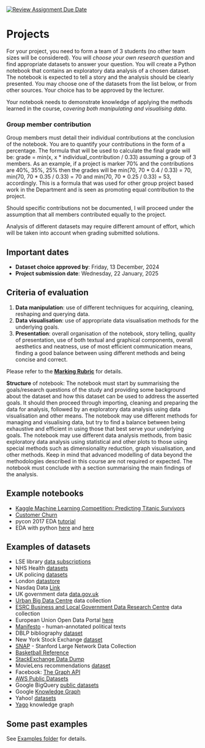 [![Review Assignment Due Date](https://classroom.github.com/assets/deadline-readme-button-22041afd0340ce965d47ae6ef1cefeee28c7c493a6346c4f15d667ab976d596c.svg)](https://classroom.github.com/a/Dw9f6qpc)
# Projects

For your project, you need to form a team of 3 students (no other team sizes will be considered). You will *choose your own research question* and find appropriate datasets to answer your question. You will create a Python notebook that contains an exploratory data analysis of a chosen dataset. The notebook is expected to tell a story and the analysis should be clearly presented. You may choose one of the datasets from the list below, or from other sources. Your choice has to be approved by the lecturer.

Your notebook needs to demonstrate knowledge of applying the methods learned in the course, *covering both manipulating and visualising data*.

### Group member contribution
Group members must detail their individual contributions at the conclusion of the notebook. You are to quantify your contributions in the form of a percentage. The formula that will be used to calculate the final grade will be: grade = min(x, x * individual_contribution / 0.33) assuming a group of 3 members. As an example, if a project is marker 70% and the contributions are 40%, 35%, 25% then the grades will be min(70, 70 * 0.4 / 0.33) = 70, min(70, 70 * 0.35 / 0.33) = 70 and min(70, 70 * 0.25 / 0.33) = 53, accordingly. This is a formula that was used for other group project based work in the Department and is seen as promoting equal contribution to the project.

Should specific contributions not be documented, I will proceed under the assumption that all members contributed equally to the project.

Analysis of different datasets may require different amount of effort, which will be taken into account when grading submitted solutions.

## Important dates

* **Dataset choice approved by**: Friday, 13 December, 2024
* **Project submission date**: Wednesday, 22 January, 2025


## Criteria of evaluation

1. __Data manipulation__: use of different techniques for acquiring, cleaning, reshaping and querying data.  
2. __Data visualisation__: use of appropriate data visualisation methods for the underlying goals.
3. __Presentation__: overall organisation of the notebook, story telling, quality of presentation, use of both textual and graphical components, overall aesthetics and neatness, use of most efficient communication means, finding a good balance between using different methods and being concise and correct.

Please refer to the <a href="https://docs.google.com/spreadsheets/d/1DXmMzShyyDaemXn_kbwQYEP_Zw0Ko80wJqWpq8UjPu8/edit?usp=sharing">__Marking Rubric__</a> for details.

__Structure__ of notebook: The notebook must start by summarising the goals/research questions of the study and providing some background about the dataset and how this dataset can be used to address the asserted goals. It should then proceed through importing, cleaning and preparing the data for analysis, followed by an exploratory data analysis using data visualisation and other means. The notebook may use different methods for managing and visualising data, but try to find a balance between being exhaustive and efficient in using those that best serve your underlying goals. The notebook may use different data analysis methods, from basic exploratory data analysis using statistical and other plots to those using special methods such as dimensionality reduction, graph visualisation, and other methods. Keep in mind that advanced modelling of data beyond the methodologies described in this course are not required or expected. The notebook must conclude with a section summarising the main findings of the analysis.

## Example notebooks

* [Kaggle Machine Learning Competition: Predicting Titanic Survivors](http://nbviewer.jupyter.org/github/donnemartin/data-science-ipython-notebooks/blob/master/kaggle/titanic.ipynb)
* [Customer Churn](http://nbviewer.jupyter.org/github/donnemartin/data-science-ipython-notebooks/blob/master/analyses/churn.ipynb)
* pycon 2017 EDA [tutorial](https://github.com/cmawer/pycon-2017-eda-tutorial)
* EDA with python [here](https://www.kaggle.com/shauryashubham/exploratory-data-analysis-with-python) and [here](https://www.kaggle.com/ekami66/detailed-exploratory-data-analysis-with-python)

## Examples of datasets

* LSE library [data subscriptions](https://www.lse.ac.uk/library/using-the-library/library-resources-guide/databases)
* NHS Health [datasets](https://digital.nhs.uk/data-and-information/data-collections-and-data-sets/data-sets)
* UK policing [datasets](https://data.police.uk/data/)
* London [datastore](https://data.london.gov.uk/)
* Nasdaq Data [Link](https://data.nasdaq.com/institutional-investors)
* UK government data [data.gov.uk](https://data.gov.uk/)
* [Urban Big Data Centre](http://ubdc.ac.uk/) data collection
* [ESRC Business and Local Government Data Research Centre](http://www.blgdataresearch.org/) data collection
* European Union Open Data Portal [here](https://data.europa.eu/euodp/en/data/)
* [Manifesto](https://manifesto-project.wzb.eu/) - human-annotated political texts
* DBLP bibliography [dataset](http://dblp.uni-trier.de/xml/)
* New York Stock Exchange [dataset](https://www.kaggle.com/dgawlik/nyse)
* [SNAP](https://snap.stanford.edu/data/index.html) - Stanford Large Network Data Collection
* [Basketball Reference](https://www.basketball-reference.com/)
* [StackExchange Data Dump](https://archive.org/details/stackexchange)
* MovieLens recommendations [dataset](https://grouplens.org/datasets/movielens/)
* Facebook: [The Graph API](https://developers.facebook.com/docs/graph-api/?locale=en_US)
* [AWS Public Datasets](https://aws.amazon.com/public-datasets/)
* Google BigQuery [public datasets](https://cloud.google.com/bigquery/public-data/)
* Google [Knowledge Graph](https://developers.google.com/knowledge-graph/)
* Yahoo! [datasets](https://webscope.sandbox.yahoo.com/)
* [Yago](https://www.mpi-inf.mpg.de/departments/databases-and-information-systems/research/yago-naga/yago/#c10444) knowledge graph

## Some past examples
See <a href="https://github.com/lse-st445/lectures2024/tree/main/Finalproject/Examples">Examples folder</a> for details.

